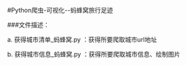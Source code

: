 #Python爬虫-可视化--蚂蜂窝旅行足迹

###文件描述：

a. 获得城市清单_蚂蜂窝.py ：获得所要爬取城市url地址 

b. 获得城市信息_蚂蜂窝.py ：获得所要爬取城市信息、绘制图片 